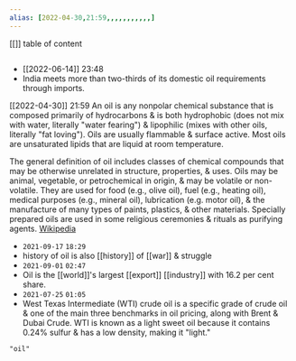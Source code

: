 ```yaml
---
alias: [2022-04-30,21:59,,,,,,,,,,,]
---
```

[[]]
table of content
```toc
```

- [[2022-06-14]] 23:48
- India meets more than two-thirds of its domestic oil requirements through imports.

[[2022-04-30]] 21:59
An oil is any nonpolar chemical substance that is composed primarily of hydrocarbons & is both hydrophobic (does not mix with water, literally "water fearing") & lipophilic (mixes with other oils, literally "fat loving"). Oils are usually flammable & surface active. Most oils are unsaturated lipids that are liquid at room temperature.

The general definition of oil includes classes of chemical compounds that may be otherwise unrelated in structure, properties, & uses. Oils may be animal, vegetable, or petrochemical in origin, & may be volatile or non-volatile. They are used for food (e.g., olive oil), fuel (e.g., heating oil), medical purposes (e.g., mineral oil), lubrication (e.g. motor oil), & the manufacture of many types of paints, plastics, & other materials. Specially prepared oils are used in some religious ceremonies & rituals as purifying agents.
[Wikipedia](https://en.wikipedia.org/wiki/Oil)
- `2021-09-17` `18:29`
- history of oil is also [[history]] of [[war]] & struggle
- `2021-09-01` `02:47`
- Oil is the [[world]]'s largest [[export]] [[industry]] with 16.2 per cent share.
- `2021-07-25` `01:05`
- West Texas Intermediate (WTI) crude oil is a specific grade of crude oil & one of the main three benchmarks in oil pricing, along with Brent & Dubai Crude. WTI is known as a light sweet oil because it contains 0.24% sulfur & has a low density, making it "light."
```query
"oil"
```